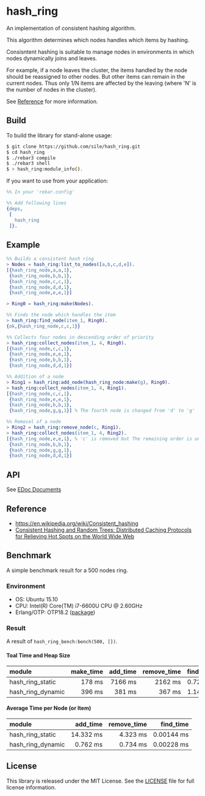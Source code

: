 hash_ring
=========

An implementation of consistent hashing algorithm.

This algorithm determines which nodes handles which items by hashing.

Consisntent hashing is suitable to manage nodes in environments in which nodes dynamically joins and leaves.

For example, if a node leaves  the cluster, the items handled by the node should be reassigned to other nodes.
But other items can remain in the current nodes.
Thus only 1/N items are affected by the leaving (where 'N' is the number of nodes in the cluster).

See [Reference](#reference) for more information.

Build
-----

To build the library for stand-alone usage:
```sh
$ git clone https://github.com/sile/hash_ring.git
$ cd hash_ring
$ ./rebar3 compile
$ ./rebar3 shell
$ > hash_ring:module_info().
```

If you want to use from your application:
```erlang
%% In your 'rebar.config'

%% Add following lines
{deps,
 [
   hash_ring
 ]}.
```

Example
-------

```erlang
%% Builds a consistent hash ring
> Nodes = hash_ring:list_to_nodes([a,b,c,d,e]).
[{hash_ring_node,a,a,1},
 {hash_ring_node,b,b,1},
 {hash_ring_node,c,c,1},
 {hash_ring_node,d,d,1},
 {hash_ring_node,e,e,1}]

> Ring0 = hash_ring:make(Nodes).

%% Finds the node which handles the item
> hash_ring:find_node(item_1, Ring0).
{ok,{hash_ring_node,c,c,1}}

%% Collects four nodes in descending order of priority
> hash_ring:collect_nodes(item_1, 4, Ring0).
[{hash_ring_node,c,c,1},
 {hash_ring_node,e,e,1},
 {hash_ring_node,b,b,1},
 {hash_ring_node,d,d,1}]

%% Addition of a node
> Ring1 = hash_ring:add_node(hash_ring_node:make(g), Ring0).
> hash_ring:collect_nodes(item_1, 4, Ring1).
[{hash_ring_node,c,c,1},
 {hash_ring_node,e,e,1},
 {hash_ring_node,b,b,1},
 {hash_ring_node,g,g,1}] % The fourth node is changed from 'd' to 'g'

%% Removal of a node
> Ring2 = hash_ring:remove_node(c, Ring1).
> hash_ring:collect_nodes(item_1, 4, Ring2).
[{hash_ring_node,e,e,1}, % 'c' is removed but The remaining order is unchanged
 {hash_ring_node,b,b,1},
 {hash_ring_node,g,g,1},
 {hash_ring_node,d,d,1}]
```

API
---

See [EDoc Documents](doc/README.md)

Reference
---------

- https://en.wikipedia.org/wiki/Consistent_hashing
- [Consistent Hashing and Random Trees: Distributed Caching Protocols for Relieving Hot Spots on the World Wide Web](https://www.akamai.com/us/en/multimedia/documents/technical-publication/consistent-hashing-and-random-trees-distributed-caching-protocols-for-relieving-hot-spots-on-the-world-wide-web-technical-publication.pdf)

Benchmark
---------

A simple benchmark result for a 500 nodes ring.

### Environment

- OS: Ubuntu 15.10
- CPU: Intel(R) Core(TM) i7-6600U CPU @ 2.60GHz
- Erlang/OTP: OTP18.2 ([package](https://packages.erlang-solutions.com/erlang/esl-erlang/FLAVOUR_1_general/esl-erlang_18.2-1~ubuntu~wily_amd64.deb))

### Result

A result of `hash_ring_bench:bench(500, [])`.

#### Toal Time and Heap Size

| module            | make_time | add_time | remove_time | find_time | heap_size |
|:------------------|----------:|---------:|------------:|----------:|----------:|
| hash_ring_static  |    178 ms |  7166 ms |     2162 ms |  0.722 ms |   1406 KB |
| hash_ring_dynamic |    396 ms |   381 ms |      367 ms |  1.141 ms |   6191 KB |

#### Average Time per Node (or Item)

| module            | add_time  | remove_time | find_time  |
|:------------------|----------:|------------:|-----------:|
| hash_ring_static  | 14.332 ms |    4.323 ms | 0.00144 ms |
| hash_ring_dynamic |  0.762 ms |    0.734 ms | 0.00228 ms |

License
-------

This library is released under the MIT License.
See the [LICENSE](LICENSE) file for full license information.
